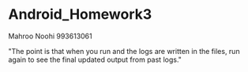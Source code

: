 # Android_Homework3
Mahroo Noohi 993613061


"The point is that when you run and the logs are written in the files, run again to see the final updated output from past logs."
